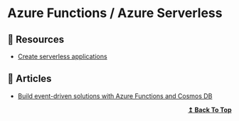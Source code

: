 
# Azure Functions / Azure Serverless

## 📘 Resources
- [Create serverless applications](https://docs.microsoft.com/en-us/learn/paths/create-serverless-applications/)

## 📕 Articles

- [Build event-driven solutions with Azure Functions and Cosmos DB](https://www.youtube.com/watch?v=8WMjRIw6QzQ)

<div align="right">
  <b><a href="#contents">↥ Back To Top</a></b>
</div>
